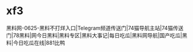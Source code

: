 # xf3
黑料网-0625-黑料不打烊入口|Telegram频道传送门|74猫导航主站|74猫传送门|78黑料|网今日黑料|黑料专区|黑料大事记|每日吃瓜|黑料网导航|国产吃瓜|黑料|今日吃瓜在线|881比鸭
